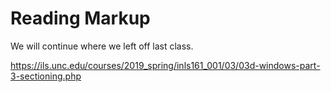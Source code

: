 # Reading Markup

We will continue where we left off last class.

<https://ils.unc.edu/courses/2019_spring/inls161_001/03/03d-windows-part-3-sectioning.php>
